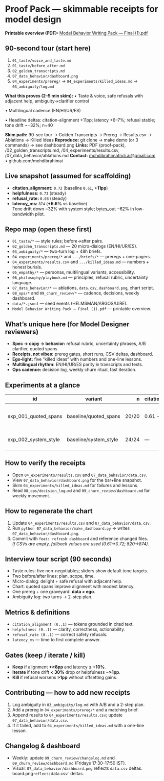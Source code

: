 # Proof Pack — skimmable receipts for model design

**Printable overview (PDF):** [Model Behavior Writing Pack — Final (1).pdf](./Model%20Behavior%20Writing%20Pack%20%E2%80%94%20Final%20(1).pdf)

## 90-second tour (start here)
1) `01_taste/voice_and_taste.md`  
2) `01_taste/before_after.md`  
3) `02_golden_transcripts.md`  
4) `07_data_behavior/dashboard.png`  
5) `04_experiments/prereg/` → `04_experiments/killed_ideas.md` → `03_ambiguity/log.md`

**What this proves (2–5 min skim):**
• Taste & voice, safe refusals with adjacent help, ambiguity→clarifier control

• Multilingual cadence (EN/HI/UR/ES)

• Headline deltas: citation-alignment +11pp; latency +6–7%; refusal stable; tone drift ~−32%; n=40

**Skim path:** 90-sec tour → Golden Transcripts → Prereg → Results.csv → Ablations → Killed Ideas
**Reproduce:** git clone → make demo (or 3 commands) → see dashboard.png
**Links:** PDF (proof-pack), /02_golden_transcripts.md, /04_experiments/results.csv, /07_data_behavior/ablations.md
**Contact:** mohdibrahimafridi.ai@gmail.com • github.com/mohdibrahimai


## Live snapshot (assumed for scaffolding)
- **citation_alignment:** `0.72` (baseline `0.61`, **+11pp**)  
- **helpfulness:** `0.73` (steady)  
- **refusal_rate:** `0.08` (steady)  
- **latency_ms:** `874` (**+6.6%** vs baseline)  
Tone drift down ~32% with system style; bytes_out −62% in low-bandwidth pilot.

## Repo map (open these first)
- `01_taste/*` — style rules; before→after pairs.  
- `02_golden_transcripts.md` — 20 micro-dialogs (EN/HI/UR/ES).  
- `03_ambiguity/*` — two-turn log + 48h briefs.  
- `04_experiments/prereg/*` and `.../briefs/*` — preregs + one-pagers.  
- `04_experiments/results.csv` and `.../killed_ideas.md` — numbers + honest burials.  
- `05_empathy/*` — personas, multilingual variants, accessibility.  
- `06_philosophy/playbook.md` — principles, refusal rubric, uncertainty language.  
- `07_data_behavior/*` — ablations, `data.csv`, `dashboard.png`, chart script.  
- `08_ops/*` and `09_churn_review/*` — cadence, decisions, weekly dashboard.  
- `data/*.jsonl` — seed events (HELMSMAN/ARGOS/UIRE).  
- `Model Behavior Writing Pack — Final (1).pdf` — printable overview.

## What’s unique here (for Model Designer reviewers)
- **Spec → copy → behavior:** refusal rubric, uncertainty phrases, A/B clarifier, quoted spans.  
- **Receipts, not vibes:** prereg gates, short runs, CSV deltas, dashboard.  
- **Ego-light:** five “killed ideas” with numbers and one-line lessons.  
- **Multilingual rhythm:** EN/HI/UR/ES parity in transcripts and tests.  
- **Ops cadence:** decision log, weekly churn ritual, fast iteration.

## Experiments at a glance
id | variant | n | citation_alignment | helpfulness | refusal_rate | latency_ms | note
---|---|---:|---|---|---|---:|---
exp_001_quoted_spans | baseline/quoted_spans | 20/20 | 0.61 → 0.72 | 0.72 → 0.73 | 0.08 → 0.08 | 820 → 874 | +11pp align; +6.6% lat
exp_002_system_style | baseline/system_style | 24/24 | — | 0.73 → 0.73 | 0.07 → 0.07 | 780 → 792 | tone drift −32%

## How to verify the receipts
- Open `04_experiments/results.csv` and `07_data_behavior/data.csv`.  
- View `07_data_behavior/dashboard.png` for the bar+line snapshot.  
- Skim `04_experiments/killed_ideas.md` for failures and lessons.  
- Read `08_ops/decision_log.md` and `09_churn_review/dashboard.md` for weekly movement.

## How to regenerate the chart
1) Update `04_experiments/results.csv` and `07_data_behavior/data.csv`.  
2) Run `python 07_data_behavior/make_dashboard.py` → writes `07_data_behavior/dashboard.png`.  
3) Commit with `feat: refresh dashboard` and reference changed files.  
*If CSVs are empty, fallback values are used (0.61→0.72; 820→874).*

## Interview tour script (90 seconds)
- Taste rules: five non-negotiables; sliders show default tone targets.  
- Two before/after lines: plan, scope, time.  
- Micro-dialog: delight + safe refusal with adjacent help.  
- Chart: quoted spans improve alignment with modest latency.  
- One prereg + one graveyard: **data > ego**.  
- Ambiguity log: two turns → 2-step plan.

## Metrics & definitions
- `citation_alignment (0..1)` — tokens grounded in cited text.  
- `helpfulness (0..1)` — clarity, correctness, actionability.  
- `refusal_rate (0..1)` — correct safety refusals.  
- `latency_ms` — time to first complete answer.

## Gates (keep / iterate / kill)
- **Keep** if alignment **+≥8pp** and latency **≤ +10%**.  
- **Iterate** if tone drift **< 30%** drop or helpfulness **−>1pp**.  
- **Kill** if refusal worsens **>1pp** without offsetting gains.

## Contributing — how to add new receipts
1) Log ambiguity in `03_ambiguity/log.md` with A/B and a 2-step plan.  
2) Add a prereg in `04_experiments/prereg/*` and a matching brief.  
3) Append results to `04_experiments/results.csv`; update `07_data_behavior/data.csv`.  
4) If it failed, add to `04_experiments/killed_ideas.md` with a one-line lesson.

## Changelog & dashboard
- Weekly: update `09_churn_review/changelog.md` and `09_churn_review/dashboard.md` (Fridays 17:30–17:50 IST).  
- Visual: `07_data_behavior/dashboard.png` reflects `data.csv` deltas.
board.png` reflects `data.csv` deltas.
